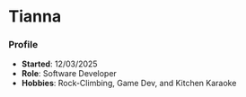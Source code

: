 # Tianna

### Profile
- **Started**: 12/03/2025
- **Role**: Software Developer
- **Hobbies**: Rock-Climbing, Game Dev, and Kitchen Karaoke
